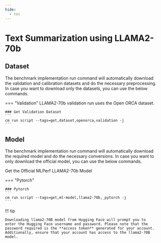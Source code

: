 ```yaml
---
hide:
  - toc
---
```


# Text Summarization using LLAMA2-70b

## Dataset

The benchmark implementation run command will automatically download the validation and calibration datasets and do the necessary preprocessing. In case you want to download only the datasets, you can use the below commands.

=== "Validation"
    LLAMA2-70b validation run uses the Open ORCA dataset.

    ### Get Validation Dataset
    ```
    cm run script --tags=get,dataset,openorca,validation -j
    ```

## Model
The benchmark implementation run command will automatically download the required model and do the necessary conversions. In case you want to only download the official model, you can use the below commands.

Get the Official MLPerf LLAMA2-70b Model

=== "Pytorch"

    ### Pytorch
    ```
    cm run script --tags=get,ml-model,llama2-70b,_pytorch -j
    ```
  
!!! tip

    Downloading llama2-70B model from Hugging Face will prompt you to enter the Hugging Face username and password. Please note that the password required is the **access token** generated for your account. Additionally, ensure that your account has access to the llama2-70B model.

